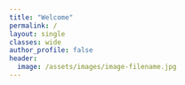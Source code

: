 ```yaml
---
title: "Welcome"
permalink: /
layout: single
classes: wide
author_profile: false
header:
  image: /assets/images/image-filename.jpg
---
```

